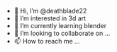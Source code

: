 - 👋 Hi, I’m @deathblade22
- 👀 I’m interested in 3d art
- 🌱 I’m currently learning blender
- 💞️ I’m looking to collaborate on ...
- 📫 How to reach me ...

<!---
deathblade22/deathblade22 is a ✨ special ✨ repository because its `README.md` (this file) appears on your GitHub profile.
You can click the Preview link to take a look at your changes.
--->
